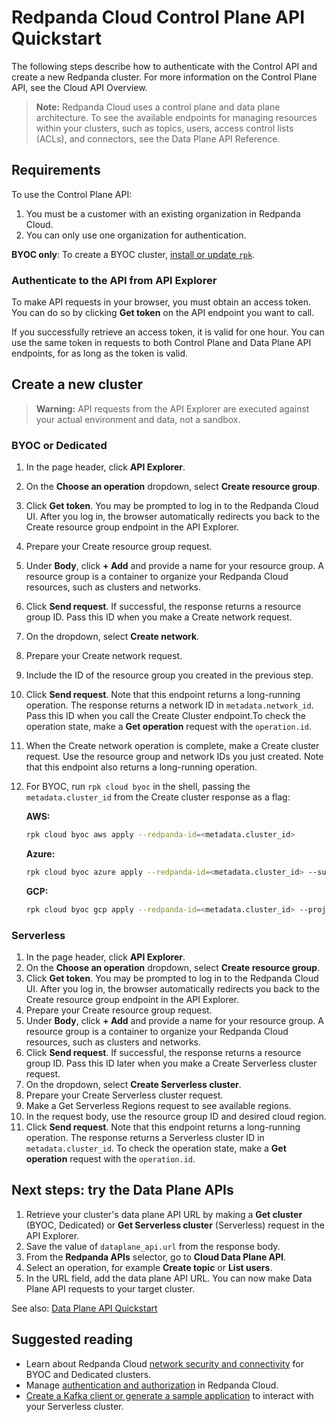 # Redpanda Cloud Control Plane API Quickstart

The following steps describe how to authenticate with the Control API and create a new Redpanda cluster. For more information on the Control Plane API, see the Cloud API Overview.

> **Note:** Redpanda Cloud uses a control plane and data plane architecture. 
To see the available endpoints for managing resources within your clusters, such as topics, users, access control lists (ACLs), and connectors, see the Data Plane API Reference.

## Requirements

To use the Control Plane API:

1. You must be a customer with an existing organization in Redpanda Cloud.
2. You can only use one organization for authentication.

**BYOC only**: To create a BYOC cluster, [install or update `rpk`](https://docs.redpanda.com/redpanda-cloud/manage/rpk/rpk-install).

### Authenticate to the API from API Explorer

To make API requests in your browser, you must obtain an access token. You can do so by clicking **Get token** on the API endpoint you want to call.

If you successfully retrieve an access token, it is valid for one hour. You can use the same token in requests to both Control Plane and Data Plane API endpoints, for as long as the token is valid.

## Create a new cluster

> **Warning:** API requests from the API Explorer are executed against your actual environment and data, not a sandbox.

### BYOC or Dedicated

1. In the page header, click **API Explorer**.
1. On the **Choose an operation** dropdown, select **Create resource group**.
1. Click **Get token**. You may be prompted to log in to the Redpanda Cloud UI. After you log in, the browser automatically redirects you back to the Create resource group endpoint in the API Explorer.
1. Prepare your Create resource group request.
  1. Under **Body**, click **+ Add** and provide a name for your resource group. A resource group is a container to organize your Redpanda Cloud resources, such as clusters and networks.
  1. Click **Send request**. If successful, the response returns a resource group ID. Pass this ID when you make a Create network request. 
1. On the dropdown, select **Create network**.
1. Prepare your Create network request.
  1. Include the ID of the resource group you created in the previous step. 
  1. Click **Send request**. Note that this endpoint returns a long-running operation. The response returns a network ID in `metadata.network_id`. Pass this ID when you call the Create Cluster endpoint.To check the operation state, make a **Get operation** request with the `operation.id`.  
1. When the Create network operation is complete, make a Create cluster request. Use the resource group and network IDs you just created. Note that this endpoint also returns a long-running operation.
1. For BYOC, run `rpk cloud byoc` in the shell, passing the `metadata.cluster_id` from the Create cluster response as a flag:

   **AWS:**
   ```bash
   rpk cloud byoc aws apply --redpanda-id=<metadata.cluster_id>
   ```
   **Azure:**
   ```bash
   rpk cloud byoc azure apply --redpanda-id=<metadata.cluster_id> --subscription-id=<redpanda-cluster-azure-subscription-id>
   ```
   **GCP:**
   ```bash
   rpk cloud byoc gcp apply --redpanda-id=<metadata.cluster_id> --project-id=<gcp-project-id>
   ```

### Serverless

1. In the page header, click **API Explorer**.
1. On the **Choose an operation** dropdown, select **Create resource group**.
1. Click **Get token**. You may be prompted to log in to the Redpanda Cloud UI. After you log in, the browser automatically redirects you back to the Create resource group endpoint in the API Explorer.
1. Prepare your Create resource group request.
  1. Under **Body**, click **+ Add** and provide a name for your resource group. A resource group is a container to organize your Redpanda Cloud resources, such as clusters and networks.
  1. Click **Send request**. If successful, the response returns a resource group ID. Pass this ID later when you make a Create Serverless cluster request. 
1. On the dropdown, select **Create Serverless cluster**. 
1. Prepare your Create Serverless cluster request.
  1. Make a Get Serverless Regions request to see available regions.
  1. In the request body, use the resource group ID and desired cloud region.
  1. Click **Send request**. Note that this endpoint returns a long-running operation. The response returns a Serverless cluster ID in `metadata.cluster_id`. To check the operation state, make a **Get operation** request with the `operation.id`.

## Next steps: try the Data Plane APIs

1. Retrieve your cluster's data plane API URL by making a **Get cluster** (BYOC, Dedicated) or **Get Serverless cluster** (Serverless) request in the API Explorer.
1. Save the value of `dataplane_api.url` from the response body.
1. From the **Redpanda APIs** selector, go to **Cloud Data Plane API**.
1. Select an operation, for example **Create topic** or **List users**. 
1. In the URL field, add the data plane API URL. You can now make Data Plane API requests to your target cluster.

See also: [Data Plane API Quickstart](https://docs.redpanda.com/api/doc/cloud-dataplane/topic/topic-quickstart)

## Suggested reading

- Learn about Redpanda Cloud [network security and connectivity](https://docs.redpanda.com/redpanda-cloud/networking/) for BYOC and Dedicated clusters.
- Manage [authentication and authorization](https://docs.redpanda.com/redpanda-cloud/security/authorization/) in Redpanda Cloud.
- [Create a Kafka client or generate a sample application](https://docs.redpanda.com/redpanda-cloud/get-started/cluster-types/serverless/#connect-with-your-cluster) to interact with your Serverless cluster.